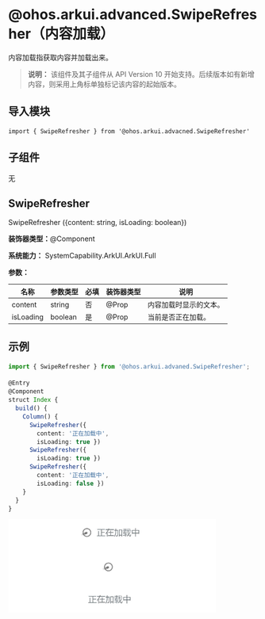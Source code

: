 # @ohos.arkui.advanced.SwipeRefresher（内容加载）


内容加载指获取内容并加载出来。


> **说明：**
> 该组件及其子组件从 API Version 10 开始支持。后续版本如有新增内容，则采用上角标单独标记该内容的起始版本。


## 导入模块

```
import { SwipeRefresher } from '@ohos.arkui.advacned.SwipeRefresher'
```


## 子组件

无


## SwipeRefresher

SwipeRefresher ({content: string, isLoading: boolean})

**装饰器类型：**\@Component

**系统能力：** SystemCapability.ArkUI.ArkUI.Full

**参数：**

| 名称 | 参数类型 | 必填 | 装饰器类型 | 说明 | 
| -------- | -------- | -------- | -------- | -------- |
| content | string | 否 | \@Prop | 内容加载时显示的文本。 | 
| isLoading | boolean | 是 | \@Prop | 当前是否正在加载。 | 


## 示例
```ts
import { SwipeRefresher } from '@ohos.arkui.advaned.SwipeRefresher';

@Entry
@Component
struct Index {
  build() {
    Column() {
      SwipeRefresher({
        content: '正在加载中',
        isLoading: true })
      SwipeRefresher({
        isLoading: true })
      SwipeRefresher({
        content: '正在加载中',
        isLoading: false })
    }
  }
}
```

![Snipaste_2023-07-24_11-35-40](figures/Snipaste_2023-07-24_11-35-40.png)
